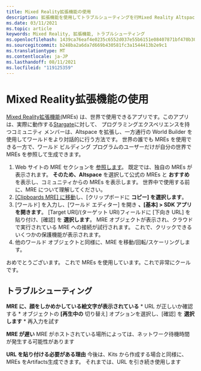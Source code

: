 ```yaml
---
title: Mixed Reality拡張機能の使用
description: 拡張機能を使用してトラブルシューティングを行Mixed Reality AltspaceVR の世界を拡張および適応する方法について説明します。
ms.date: 03/11/2021
ms.topic: article
keywords: Mixed Reality, 拡張機能, トラブルシューティング
ms.openlocfilehash: 1439ca76eaf4e0235c6552d037e55b6151e08407871bf470b3011b6cf8cbccd5
ms.sourcegitcommit: b248ba2a6da7d669b430581fc3a1544413b2e9c1
ms.translationtype: MT
ms.contentlocale: ja-JP
ms.lasthandoff: 08/11/2021
ms.locfileid: "119125359"
---
```

# <a name="using-a-mixed-reality-extension"></a>Mixed Reality拡張機能の使用

[Mixed Reality拡張機能](https://developer.altvr.com/)(MREs) は、世界で使用できるアプリです。このアプリは[](https://account.altvr.com/mres/1173667287173955931)、実際に動作する[Stargate](https://account.altvr.com/mres/1152987031857529562)に対して、 プログラミングエクスペリエンスを持つコミュニティ メンバーは、Altspace を拡張し、一方通行の World Builder を使用してワールドをより対話的に行う方法です。 世界の誰でも MREs を使用できる一方で、ワールド ビルディング プログラムのユーザーだけが自分の世界で MREs を参照して生成できます。 

1. Web サイトの MRE セクションを [参照します](https://account.altvr.com/mres)。 既定では、独自の MREs が表示されます。 **そのため、Altspace** を選択して公式の MREs と **おすすめ** を表示し、コミュニティからの MREs を表示します。 世界中で使用する前に、MRE について理解してください。 
2. [[Clipboards MRE] に移動](https://account.altvr.com/mres/1173667287173955931)し、[クリップボードに **コピー] を選択します**。 
3. [ワールド] を入力し、[ワールド エディター] を開き **、[基本] > SDK アプリを開きます**。 [Target URI]/(ターゲット URI)フィールドに [下向き URL] を貼り付け、[確認] を **選択します**。 MRE オブジェクトが表示され、クラウドで実行されている MRE への接続が試行されます。 これで、クリックできるいくつかの保護機能が表示されます。
4. 他のワールド オブジェクトと同様に、MRE を移動/回転/スケーリングします。

おめでとうございます。 これで MREs を使用しています。これで非常にクールです。

## <a name="troubleshooting"></a>トラブルシューティング

**MRE に、顔をしかめかしている絵文字が表示されている** 
    * URL が正しいか確認する
    * オブジェクトの **[再生中の** 切り替え] オプションを選択し、[確認] を **選択します**
    * 再入力を試す

**MRE が遅い** MRE がホストされている場所によっては、ネットワーク待機時間が発生する可能性があります

**URL を貼り付ける必要がある理由**
今後は、Kits から作成する場合と同様に、MREs をArtifacts生成できます。 それまでは、URL を引き続き使用します